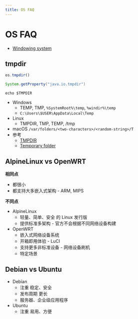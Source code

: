 ```yaml
---
title: OS FAQ
---
```


# OS FAQ

- [Windowing system](https://en.wikipedia.org/wiki/Windowing_system)

## tmpdir

```js
os.tmpdir()
```

```java
System.getProperty("java.io.tmpdir")
```

```shell
echo $TMPDIR
```

- Windows
  - TEMP, TMP, `%SystemRoot%\temp`, `%windir%\temp`
  - `C:\Users\$USER\AppData\Local\Temp`
- Linux
  - TMPDIR, TMP, TEMP, /tmp
- macOS `/var/folders/<two-characters>/<random-string>/T`
- 参考
  - [TMPDIR](https://en.wikipedia.org/wiki/TMPDIR)
  - [Temporary folder](https://en.wikipedia.org/wiki/Temporary_folder)

## AlpineLinux vs OpenWRT

**相同点**

- 都很小
- 都支持大多嵌入式架构 - ARM, MIPS

**不同点**

- AlpineLinux
  - 轻量、简单、安全 的 Linux 发行版
  - 提供标准多架构 - 官方不会根据不同网络设备构建
- OpenWRT
  - 嵌入式网络设备系统
  - 开箱即用体验 - LuCI
  - 支持更多非标准设备 - 网络设备刷机
  - 特定场景

## Debian vs Ubuntu

- Debian
  - 注重 稳定、安全
  - 发布周期 更长
  - 服务器、企业级应用程序
- Ubuntu
  - 注重 易用、方便
